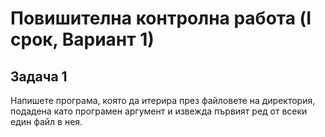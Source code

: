# Повишителна контролна работа (I срок, Вариант 1)

## Задача 1

Напишете програма, която да итерира през файловете на директория, подадена като програмен аргумент и извежда първият ред от всеки един файл в нея.
